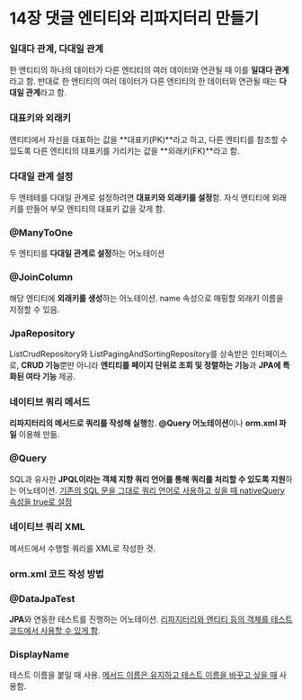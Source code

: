 # 14장 댓글 엔티티와 리파지터리 만들기

### 일대다 관계, 다대일 관계
한 엔티티의 하나의 데이터가 다른 엔티티의 여러 데이터와 연관될 때 이를 **일대다 관계**라고 함. 반대로 한 엔티티의 여러 데이터가 다른 엔티티의 한 데이터와 연관될 때는 **다대일 관계**라고 함. 

### 대표키와 외래키
엔티티에서 자신을 대표하는 값을 **대표키(PK)**라고 하고, 다른 엔티티를 참조할 수 있도록 다른 엔티티의 대표키를 가리키는 값을 **외래키(FK)**라고 함. 

### 다대일 관계 설정
두 엔테테를 다대일 관계로 설정하려면 **대표키와 외래키를 설정**함. 자식 엔티티에 외래키를 만들어 부모 엔티티의 대표키 값을 갖게 함. 

### @ManyToOne
두 엔티티를 **다대일 관계로 설정**하는 어노테이션

### @JoinColumn
해당 엔티티에 **외래키를 생성**하는 어노테이션. name 속성으로 매핑할 외래키 이름을 지정할 수 있음. 

### JpaRepository
ListCrudRepository와 ListPagingAndSortingRepository를 상속받은 인터페이스로, **CRUD 기능**뿐만 아니라 **엔티티를 페이지 단위로 조회 및 정렬하는 기능**과 **JPA에 특화된 여타 기능** 제공. 

### 네이티브 쿼리 메서드
**리파지터리의 메서드로 쿼리를 작성해 실행**함. **@Query 어노테이션**이나 **orm.xml 파일** 이용해 만듦.

### @Query
SQL과 유사한 **JPQL이라는 객체 지향 쿼리 언어를 통해 쿼리를 처리할 수 있도록 지원**하는 어노테이션. <u>기존의 SQL 문을 그대로 쿼리 언어로 사용하고 싶을 때 nativeQuery 속성을 true로 설정</u>

### 네이티브 쿼리 XML
메서드에서 수행할 쿼리를 XML로 작성한 것. 

### orm.xml 코드 작성 방법

### @DataJpaTest
**JPA**와 연동한 테스트를 진행하는 어노테이션. <u>리파지터리와 엔티티 등의 객체를 테스트 코드에서 사용할 수 있게 함</u>. 

### DisplayName
테스트 이름을 붙일 때 사용. <u>메서드 이름은 유지하고 테스트 이름을 바꾸고 싶을 때</u> 사용함. 